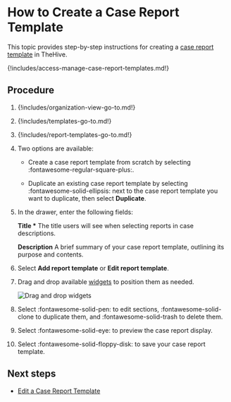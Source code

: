 # How to Create a Case Report Template

This topic provides step-by-step instructions for creating a [case report template](about-case-report-templates.md) in TheHive.

{!includes/access-manage-case-report-templates.md!}

## Procedure

1. {!includes/organization-view-go-to.md!}

2. {!includes/templates-go-to.md!}

3. {!includes/report-templates-go-to.md!}

4. Two options are available:

    * Create a case report template from scratch by selecting :fontawesome-regular-square-plus:.

    * Duplicate an existing case report template by selecting :fontawesome-solid-ellipsis: next to the case report template you want to duplicate, then select **Duplicate**.

5. In the drawer, enter the following fields:

    **Title \***
    The title users will see when selecting reports in case descriptions.

    **Description**
    A brief summary of your case report template, outlining its purpose and contents.

6. Select **Add report template** or **Edit report template**. 

7. Drag and drop available [widgets](about-widgets.md) to position them as needed.

    ![Drag and drop widgets](/thehive/images/user-guides/organization/configure-organization/drag-and-drop-widgets.gif)

8. Select :fontawesome-solid-pen: to edit sections, :fontawesome-solid-clone to duplicate them, and :fontawesome-solid-trash to delete them.

9. Select :fontawesome-solid-eye: to preview the case report display.

10. Select :fontawesome-solid-floppy-disk: to save your case report template.

## Next steps

* [Edit a Case Report Template](edit-a-case-report-template.md)
